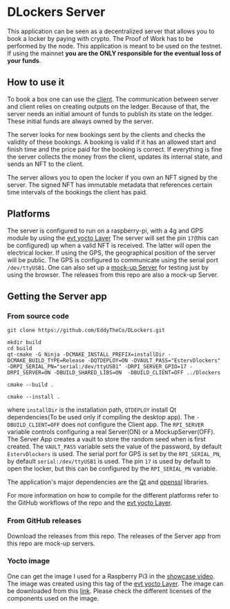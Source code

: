 # DLockers  Server


This application can be seen as a decentralized server that allows you to book a locker by paying with crypto.
The Proof of Work has to be performed by the node.
This application is meant to be used on the testnet.
If using the mainnet **you are the ONLY responsible for the eventual loss of your funds**.

## How to use it

To book a box one can use the [client](https://eddytheco.github.io/DLockers/Client).
The communication between server and client relies on creating outputs on the ledger.
Because of that, the server needs an initial amount of funds to publish its state on the ledger. 
These initial funds are always owned by the server.


The server looks for new bookings sent by the clients and checks the validity of these bookings.
A booking is valid if it has an allowed  start and finish time and the price paid for the booking is correct.
If everything is fine the server collects the money from the client, updates its internal state, and sends an NFT to the client.


The server allows you to open the locker if you own an NFT signed by the server.
The signed NFT has immutable metadata that references certain time intervals of the bookings the client has paid.

## Platforms

The server is configured to run on a raspberry-pi, with a 4g and GPS module by using the [evt yocto Layer](https://github.com/EddyTheCo/meta-evt)
The server will set the pin `17`(this can be configured) up when a valid NFT is received.
The latter will open the electrical locker.
If using the GPS, the geographical position of the server will be public. 
The GPS is configured to communicate using the serial port `/dev/ttyUSB1`.
One can also set up a [mock-up Server](https://eddytheco.github.io/DLockers/MockupServer) for testing just by using the browser.
The releases from this repo are also a mock-up Server.


## Getting the Server app

### From source code

```
git clone https://github.com/EddyTheCo/DLockers.git 

mkdir build
cd build
qt-cmake -G Ninja -DCMAKE_INSTALL_PREFIX=installDir -DCMAKE_BUILD_TYPE=Release -DQTDEPLOY=ON -DVAULT_PASS="EstervDlockers" -DRPI_SERIAL_PN="serial:/dev/ttyUSB1" -DRPI_SERVER_GPIO=17 -DRPI_SERVER=ON -DBUILD_SHARED_LIBS=ON  -DBUILD_CLIENT=OFF ../Dlockers

cmake --build . 

cmake --install . 
```
where `installDir` is the installation path, `QTDEPLOY` install Qt dependencies(To be used only if compiling the desktop app). 
The `-DBUILD_CLIENT=OFF` does not configure the Client app.
The `RPI_SERVER` variable controls configuring a real Server(ON) or a MockupServer(OFF).
The Server App creates a vault to store the random seed when is first created.
The `VAULT_PASS` variable sets the value of the password, by default `EstervDlockers` is used.
The serial port for GPS is set by the `RPI_SERIAL_PN`, by default `serial:/dev/ttyUSB1`  is used.
The pin `17` is used by default to open the locker, but this can be configured by the  `RPI_SERIAL_PN` variable.

The application's major dependencies are the  [Qt](https://doc.qt.io/) and [openssl](https://github.com/openssl/openssl) libraries.

For more information on how to compile for the different platforms refer to the GitHub workflows of the repo and the [evt yocto Layer](https://github.com/EddyTheCo/meta-evt/releases/tag/DlockersImageV0.0.1).
 
### From GitHub releases

Download the releases from this repo. 
The releases of the Server app from this repo are mock-up servers.
### Yocto image

One can get the image I used for a Raspberry Pi3 in the [showcase video](https://www.youtube.com/watch?v=JoLe93Gzwho).
The image was created using this tag of the [evt yocto Layer](https://github.com/EddyTheCo/meta-evt/releases/tag/DlockersImageV0.0.1).
The image can be downloaded from this [link](https://drive.google.com/file/d/1xcjNCxDmNiy2UezKV6mg3VdZ25qZXl_1/view?usp=drive_link).
Please check the different licenses of the components used on the image.



